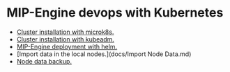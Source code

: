 # MIP-Engine devops with Kubernetes

- [Cluster installation with microk8s.](docs/ClusterInstallWithMicrok8s.md)
- [Cluster installation with kubeadm.](docs/ClusterInstallWithKubeadm.md)
- [MIP-Engine deployment with helm.](docs/MIPEngineDeployment.md)
- \[Import data in the local nodes.\](docs/Import Node Data.md)
- [Node data backup.](docs/NodeDataBackup.md)
